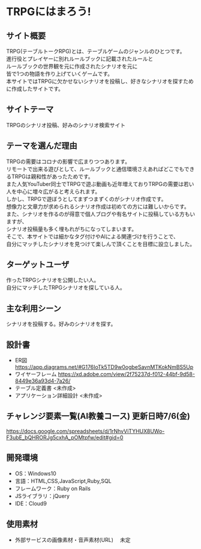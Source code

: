 ﻿# TRPGにはまろう!

## サイト概要
TRPG(テーブルトークRPG)とは、テーブルゲームのジャンルのひとつです。  
進行役とプレイヤーに別れルールブックに記載されたルールと  
ルールブックの世界観を元に作成されたシナリオを元に  
皆で1つの物語を作り上げていくゲームです。  
本サイトではTRPGに欠かせないシナリオを投稿し、好きなシナリオを探すために作成したサイトです。

## サイトテーマ
TRPGのシナリオ投稿、好みのシナリオ検索サイト

## テーマを選んだ理由
TRPGの需要はコロナの影響で広まりつつあります。  
リモートで出来る遊びとして、ルールブックと通信環境さえあればどこでもできるTRPGは親和性があったためです。  
また人気YouTuber同士でTRPGで遊ぶ動画も近年増えておりTRPGの需要は若い人を中心に増々広がると考えられます。  
しかし、TRPGで遊ぼうとしてまずつまずくのがシナリオ作成です。  
想像力と文章力が求められるシナリオ作成は初めての方には難しいからです。  
また、シナリオを作るのが得意で個人ブログや有名サイトに投稿している方もいますが、  
シナリオ投稿量も多く埋もれがちになってしまいます。  
そこで、本サイトでは細かなタグ付けやAIによる関連づけを行うことで、  
自分にマッチしたシナリオを見つけて楽しんで頂くことを目標に設立しました。  

## ターゲットユーザ
作ったTRPGシナリオを公開したい人。  
自分にマッチしたTRPGシナリオを探している人。

## 主な利用シーン
シナリオを投稿する。好みのシナリオを探す。

## 設計書
- ER図
https://app.diagrams.net/#G176IoTk5TD9w0ogbeSavnMTKokNmBS5Up
- ワイヤーフレーム
https://xd.adobe.com/view/2f75237d-f012-44bf-9d58-8449e36a93d4-7a26/
- テーブル定義書
<未作成>
- アプリケーション詳細設計
<未作成>

## チャレンジ要素一覧(AI教養コース) 更新日時7/6(金)
https://docs.google.com/spreadsheets/d/1rNhvViTYHUX8UWo-F3ubE_bQHRORJg5cxhA_pOMtpfw/edit#gid=0

## 開発環境
- OS：Windows10
- 言語：HTML,CSS,JavaScript,Ruby,SQL
- フレームワーク：Ruby on Rails
- JSライブラリ：jQuery
- IDE：Cloud9

## 使用素材
- 外部サービスの画像素材・音声素材(URL)
　未定
